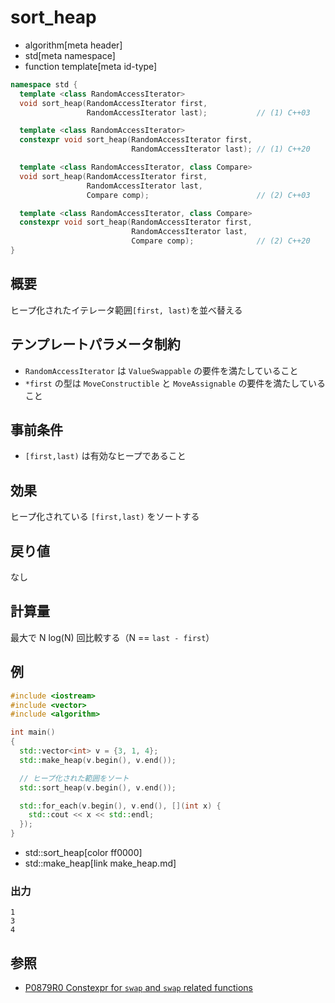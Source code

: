 # sort_heap
* algorithm[meta header]
* std[meta namespace]
* function template[meta id-type]

```cpp
namespace std {
  template <class RandomAccessIterator>
  void sort_heap(RandomAccessIterator first,
                 RandomAccessIterator last);           // (1) C++03

  template <class RandomAccessIterator>
  constexpr void sort_heap(RandomAccessIterator first,
                           RandomAccessIterator last); // (1) C++20

  template <class RandomAccessIterator, class Compare>
  void sort_heap(RandomAccessIterator first,
                 RandomAccessIterator last,
                 Compare comp);                        // (2) C++03

  template <class RandomAccessIterator, class Compare>
  constexpr void sort_heap(RandomAccessIterator first,
                           RandomAccessIterator last,
                           Compare comp);              // (2) C++20
}
```

## 概要
ヒープ化されたイテレータ範囲`[first, last)`を並べ替える


## テンプレートパラメータ制約
- `RandomAccessIterator` は `ValueSwappable` の要件を満たしていること
- `*first` の型は `MoveConstructible` と `MoveAssignable` の要件を満たしていること


## 事前条件
- `[first,last)` は有効なヒープであること


## 効果
ヒープ化されている `[first,last)` をソートする


## 戻り値
なし


## 計算量
最大で N log(N) 回比較する（N == `last - first`）


## 例
```cpp example
#include <iostream>
#include <vector>
#include <algorithm>

int main()
{
  std::vector<int> v = {3, 1, 4};
  std::make_heap(v.begin(), v.end());

  // ヒープ化された範囲をソート
  std::sort_heap(v.begin(), v.end());

  std::for_each(v.begin(), v.end(), [](int x) {
    std::cout << x << std::endl;
  });
}
```
* std::sort_heap[color ff0000]
* std::make_heap[link make_heap.md]

### 出力
```
1
3
4
```


## 参照
- [P0879R0 Constexpr for `swap` and `swap` related functions](http://www.open-std.org/jtc1/sc22/wg21/docs/papers/2018/p0879r0.html)
